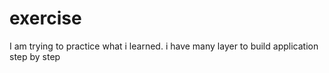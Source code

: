# exercise
I am trying to practice what i learned. i have many layer to build application step by step
